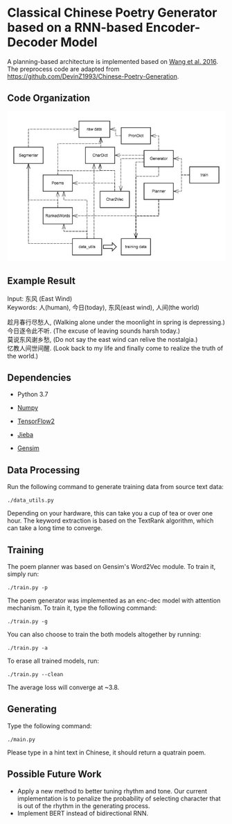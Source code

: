 # Classical Chinese Poetry Generator based on a RNN-based Encoder-Decoder Model

A planning-based architecture is implemented based on [Wang et al. 2016](https://arxiv.org/abs/1610.09889).
The preprocess code are adapted from https://github.com/DevinZ1993/Chinese-Poetry-Generation.

## Code Organization

![Structure of Code](img/structure.jpg)

## Example Result

Input: 东风 (East Wind)  
Keywords:  人(human), 今日(today), 东风(east wind), 人间(the world)  
  
趁月春行尽愁人, (Walking alone under the moonlight in spring is depressing.)  
今日逐令此不听. (The excuse of leaving sounds harsh today.)  
莫说东风谢乡愁,  (Do not say the east wind can relive the nostalgia.)  
忆教人间世间醒. (Look back to my life and finally come to realize the truth of the world.)

## Dependencies

* Python 3.7

* [Numpy](http://www.numpy.org/)

* [TensorFlow2](https://www.tensorflow.org/)

* [Jieba](https://github.com/fxsjy/jieba)

* [Gensim](https://radimrehurek.com/gensim/)


## Data Processing

Run the following command to generate training data from source text data:

    ./data_utils.py

Depending on your hardware, this can take you a cup of tea or over one hour.
The keyword extraction is based on the TextRank algorithm,
which can take a long time to converge.

## Training

The poem planner was based on Gensim's Word2Vec module.
To train it, simply run:

    ./train.py -p

The poem generator was implemented as an enc-dec model with attention mechanism.
To train it, type the following command:

    ./train.py -g

You can also choose to train the both models altogether by running:

    ./train.py -a

To erase all trained models, run:

    ./train.py --clean


The average loss will converge at ~3.8.

## Generating

Type the following command:

    ./main.py

Please type in a hint text in Chinese, it should return a quatrain poem.


## Possible Future Work

* Apply a new method to better tuning rhythm and tone. Our current implementation is to penalize the probability of selecting character that is out of the rhythm in the generating process.
* Implement BERT instead of bidirectional RNN.


